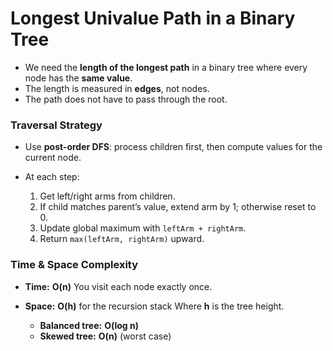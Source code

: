 # Longest Univalue Path in a Binary Tree

* We need the **length of the longest path** in a binary tree where every node has the **same value**.
* The length is measured in **edges**, not nodes.
* The path does not have to pass through the root.

### Traversal Strategy

* Use **post-order DFS**: process children first, then compute values for the current node.
* At each step:

  1. Get left/right arms from children.
  2. If child matches parent’s value, extend arm by 1; otherwise reset to 0.
  3. Update global maximum with `leftArm + rightArm`.
  4. Return `max(leftArm, rightArm)` upward.

### Time & Space Complexity

* **Time:** **O(n)**
  You visit each node exactly once.

* **Space:** **O(h)** for the recursion stack
  Where **h** is the tree height.

  * **Balanced tree:** **O(log n)**
  * **Skewed tree:** **O(n)** (worst case)
